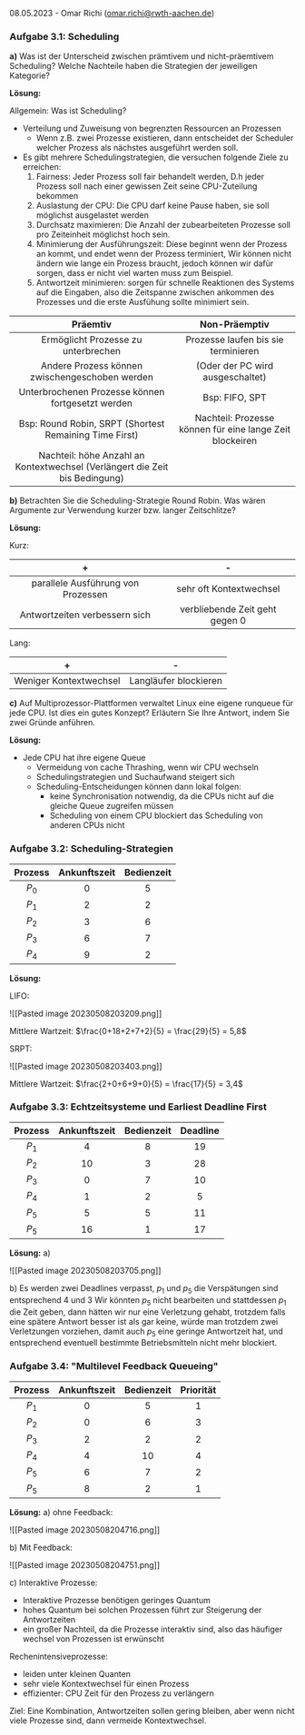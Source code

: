 08.05.2023 - Omar Richi (omar.richi@rwth-aachen.de)

### Aufgabe 3.1: Scheduling

 **a)** Was ist der Unterscheid zwischen prämtivem und nicht-präemtivem Scheduling? Welche Nachteile haben die Strategien der jeweiligen Kategorie?

**Lösung:**

Allgemein: Was ist Scheduling?
- Verteilung und Zuweisung von begrenzten Ressourcen an Prozessen
	- Wenn z.B. zwei Prozesse existieren, dann entscheidet der Scheduler welcher Prozess als nächstes ausgeführt werden soll.
- Es gibt mehrere Schedulingstrategien, die versuchen folgende Ziele zu erreichen:
	1. Fairness: Jeder Prozess soll fair behandelt werden, D.h jeder Prozess soll nach einer gewissen Zeit seine CPU-Zuteilung bekommen
	2. Auslastung der CPU: Die CPU darf keine Pause haben, sie soll möglichst ausgelastet werden
	3. Durchsatz maximieren: Die Anzahl der zubearbeiteten Prozesse soll pro Zeiteinheit möglichst hoch sein.
	4. Minimierung der Ausführungszeit: Diese beginnt wenn der Prozess an kommt, und endet wenn der Prozess terminiert, Wir können nicht ändern wie lange ein Prozess braucht, jedoch können wir dafür sorgen, dass er nicht viel warten muss zum Beispiel.
	5. Antwortzeit minimieren: sorgen für schnelle Reaktionen des Systems auf die Eingaben, also die Zeitspanne zwischen ankommen des Prozesses und die erste Ausfühung sollte minimiert sein.


|                                  Präemtiv                                   |                      Non-Präemptiv                       |
|:---------------------------------------------------------------------------:|:--------------------------------------------------------:|
|                     Ermöglicht Prozesse zu unterbrechen                      |           Prozesse laufen bis sie terminieren            |
|               Andere Prozess können zwischengeschoben werden                |             (Oder der PC wird ausgeschaltet)             |
|              Unterbrochenen Prozesse können fortgesetzt werden              |                      Bsp: FIFO, SPT                      |
|           Bsp: Round Robin, SRPT (Shortest Remaining Time First)            | Nachteil: Prozesse können für eine lange Zeit blockeiren |
| Nachteil: höhe Anzahl an Kontextwechsel (Verlängert die Zeit bis Bedingung) |                                                          |


**b)** Betrachten Sie die Scheduling-Strategie Round Robin. Was wären Argumente zur Verwendung kurzer bzw. langer Zeitschlitze?

**Lösung:**

Kurz:

| +                                | -                              |
| :--------------------------------: | :------------------------------: |
| parallele Ausführung von Prozessen | sehr oft Kontextwechsel        |
| Antwortzeiten verbessern sich    | verbliebende Zeit geht gegen 0 |

Lang:

| +                      | -                     |
| :----------------------: | :---------------------: |
| Weniger Kontextwechsel | Langläufer blockieren |


**c)** Auf Multiprozessor-Plattformen verwaltet Linux eine eigene runqueue für jede CPU. Ist dies ein gutes Konzept? Erläutern Sie Ihre Antwort, indem Sie zwei Gründe anführen.


**Lösung:**
- Jede CPU hat ihre eigene Queue
	- Vermeidung von cache Thrashing, wenn wir CPU wechseln
	- Schedulingstrategien und Suchaufwand steigert sich
	- Scheduling-Entscheidungen können dann lokal folgen:
		- keine Synchronisation notwendig, da die CPUs nicht auf die gleiche Queue zugreifen müssen
		- Scheduling von einem CPU blockiert das Scheduling von anderen CPUs nicht

### Aufgabe 3.2: Scheduling-Strategien

| Prozess | Ankunftszeit | Bedienzeit |
| :-------: | :------------: | :----------: |
| $P_0$   | 0            | 5          |
| $P_1$   | 2            | 2          |
| $P_2$   | 3            | 6          |
| $P_3$   | 6            | 7          |
| $P_4$   | 9            | 2          |

**Lösung:**

LIFO:

![[Pasted image 20230508203209.png]]

Mittlere Wartzeit: $\frac{0+18+2+7+2}{5} = \frac{29}{5} = 5,8$

SRPT:

![[Pasted image 20230508203403.png]]

Mittlere Wartzeit: $\frac{2+0+6+9+0}{5} = \frac{17}{5} = 3,4$

### Aufgabe 3.3: Echtzeitsysteme und Earliest Deadline First

| Prozess | Ankunftszeit | Bedienzeit | Deadline |
| :-------: | :------------: | :----------: | :--------: |
| $P_1$   | 4            | 8          | 19       |
| $P_2$   | 10           | 3          | 28       |
| $P_3$   | 0            | 7          | 10       |
| $P_4$   | 1            | 2          | 5        |
| $P_5$   | 5            | 5          | 11       |
| $P_5$   | 16           | 1          | 17       |

**Lösung:**
a)

![[Pasted image 20230508203705.png]]
 
b)
Es werden zwei Deadlines verpasst, $p_1$ und $p_5$
die Verspätungen sind entsprechend 4 und 3
Wir könnten $p_5$ nicht bearbeiten und stattdessen $p_1$ die Zeit geben, dann hätten wir nur eine Verletzung gehabt, trotzdem falls eine spätere Antwort besser ist als gar keine, würde man trotzdem zwei Verletzungen vorziehen, damit auch $p_5$ eine geringe Antwortzeit hat, und entsprechend eventuell bestimmte Betriebsmitteln nicht mehr blockiert.


### Aufgabe 3.4: "Multilevel Feedback Queueing"

| Prozess | Ankunftszeit | Bedienzeit | Priorität |
| :-------: | :------------: | :----------: | :---------: |
| $P_1$   | 0            | 5          | 1         |
| $P_2$   | 0            | 6          | 3         |
| $P_3$   | 2            | 2          | 2         |
| $P_4$   | 4            | 10         | 4         |
| $P_5$   | 6            | 7          | 2         |
| $P_5$   | 8            | 2          | 1         | 

**Lösung:**
a) ohne Feedback:

![[Pasted image 20230508204716.png]]

b) Mit Feedback:

![[Pasted image 20230508204751.png]]

c)
Interaktive Prozesse:
- Interaktive Prozesse benötigen geringes Quantum
- hohes Quantum bei solchen Prozessen führt zur Steigerung der Antwortzeiten
- ein großer Nachteil, da die Prozesse interaktiv sind, also das häufiger wechsel von Prozessen ist erwünscht

Rechenintensiveprozesse:
- leiden unter kleinen Quanten
- sehr viele Kontextwechsel für einen Prozess
- effizienter: CPU Zeit für den Prozess zu verlängern

Ziel: Eine Kombination, Antwortzeiten sollen gering bleiben, aber wenn nicht viele Prozesse sind, dann vermeide Kontextwechsel.